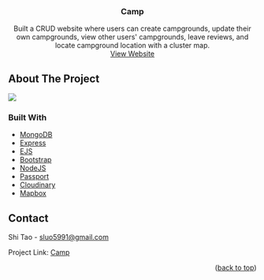 <div id="top"></div>

<br />
<div align="center">

<h3 align="center">Camp</h3>

  <p align="center">
    Built a CRUD website where users can create campgrounds, update their own campgrounds, view other users' campgrounds, leave reviews, and locate campground location with a cluster map. 
    <br />
    <a href="https://boiling-forest-08773.herokuapp.com/">View Website</a>
    </p>
</div>

<!-- ABOUT THE PROJECT -->
## About The Project

<a href = "https://boiling-forest-08773.herokuapp.com/">
  <img src="https://github.com/SLuo490/camp/blob/master/Camp%20Landing%20Page.png">
</a>

### Built With

* [MongoDB](https://www.mongodb.com/)
* [Express](https://expressjs.com/)
* [EJS](https://ejs.co/)
* [Bootstrap](https://getbootstrap.com)
* [NodeJS](https://nodejs.org/en/)
* [Passport](https://www.passportjs.org/)
* [Cloudinary](https://cloudinary.com/)
* [Mapbox](https://www.mapbox.com/)

<!-- CONTACT -->
## Contact

Shi Tao - sluo5991@gmail.com

Project Link: [Camp](https://github.com/SLuo490/camp)

<p align="right">(<a href="#top">back to top</a>)</p>
